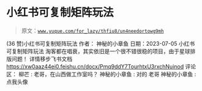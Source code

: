 # 小红书可复制矩阵玩法

> 原文：[`www.yuque.com/for_lazy/thfiu8/un4needortowg9mh`](https://www.yuque.com/for_lazy/thfiu8/un4needortowg9mh)

<ne-h2 id="fc1276d6" data-lake-id="fc1276d6"><ne-heading-ext><ne-heading-anchor></ne-heading-anchor><ne-heading-fold></ne-heading-fold></ne-heading-ext><ne-heading-content><ne-text id="ue5a81266">(36 赞)小红书可复制矩阵玩法</ne-text></ne-heading-content></ne-h2> <ne-p id="uc37baf18" data-lake-id="uc37baf18"><ne-text id="u5a740613">作者： 神秘的小章鱼</ne-text></ne-p> <ne-p id="u8462298c" data-lake-id="u8462298c"><ne-text id="u696a6b74">日期：2023-07-05</ne-text></ne-p> <ne-p id="ub8d4017d" data-lake-id="ub8d4017d"><ne-text id="u9c7a6a00">小红书可复制矩阵玩法</ne-text> <ne-text id="u52d365c0">淘客都在唱衰，其实依旧是一个很不错很稳的项目，由于星球排版问题！</ne-text> <ne-text id="uc273f5f2">详情移步飞书文档</ne-text> [<ne-text id="ueda1a802">https://xw0aaz44ei0.feishu.cn/docx/Pmq9ddY7TourhtxU3rxchNuinod</ne-text>](https://xw0aaz44ei0.feishu.cn/docx/Pmq9ddY7TourhtxU3rxchNuinod)</ne-p> <ne-hole id="u01363c90" data-lake-id="u01363c90"><ne-card data-card-name="hr" data-card-type="block" id="q7RAw" data-event-boundary="card"><ne-p id="ua4d4be96" data-lake-id="ua4d4be96"><ne-text id="u235d021e">评论区：</ne-text></ne-p> <ne-p id="u678c3772" data-lake-id="u678c3772"><ne-text id="ua437dedf">柳芒 : 老哥，在山西做工作室吗？</ne-text> <ne-text id="u2164662a">神秘的小章鱼 : 对的 老哥</ne-text> <ne-text id="uc0710492">神秘的小章鱼 : 点我头像</ne-text></ne-p></ne-card></ne-hole>